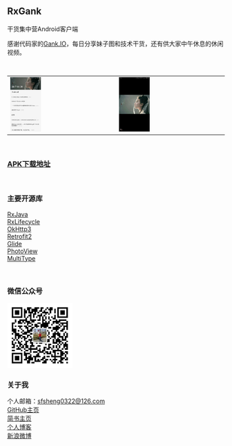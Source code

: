 ## RxGank

干货集中营Android客户端

感谢代码家的[Gank.IO](http://gank.io/)，每日分享妹子图和技术干货，还有供大家中午休息的休闲视频。

<br/>

<table>
    <tr>
        <td><img src="/res/image1.png" style="width: 30%;"></td>
        <td><img src="/res/image2.png" style="width: 30%;"></td>
    </tr>
</table>

<br/>

### [APK下载地址](https://fir.im/RxGank)

<br/>

### 主要开源库

[RxJava](https://github.com/ReactiveX/RxJava)  
[RxLifecycle](https://github.com/trello/RxLifecycle)  
[OkHttp3](https://github.com/square/okhttp)  
[Retrofit2](https://github.com/square/retrofit)  
[Glide](https://github.com/bumptech/glide)  
[PhotoView](https://github.com/chrisbanes/PhotoView)  
[MultiType](https://github.com/drakeet/MultiType)   

<br/>

### 微信公众号

<img src="/res/微信公众号.jpg" style="width: 30%;">

### 关于我

个人邮箱：sfsheng0322@126.com  
[GitHub主页](https://github.com/sfsheng0322)  
[简书主页](http://www.jianshu.com/users/88509e7e2ed1/latest_articles)  
[个人博客](http://sunfusheng.com/)  
[新浪微博](http://weibo.com/u/3852192525) 
